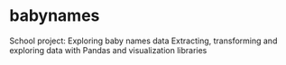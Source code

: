 # babynames
School project: Exploring baby names data 
Extracting, transforming and exploring data with Pandas and visualization libraries 


